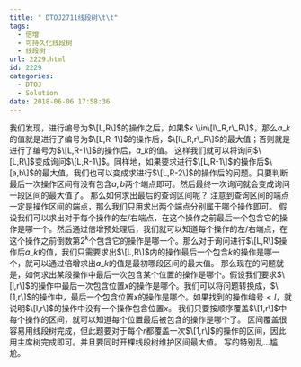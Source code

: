 ```yaml
---
title: " DTOJ2711线段树\t\t"
tags:
  - 倍增
  - 可持久化线段树
  - 线段树
url: 2229.html
id: 2229
categories:
  - DTOJ
  - Solution
date: 2018-06-06 17:58:36
---
```


我们发现，进行编号为$\[L,R\]$的操作之后，如果$k \\in\[l\_R,r\_R\]$，那么$a\_k$的值就是进行了编号为$\[L,R-1\]$的操作后，$\[l\_R,r\_R\]$的最大值；否则就是进行了编号为$\[L,R-1\]$的操作后，$a\_k$的值。 这样我们就可以将询问$\[L,R\]$变成询问$\[L,R-1\]$。同样地，如果要求进行$\[L,R-1\]$的操作后$\[a,b\]$的最大值，我们也可以变成求进行$\[L,R-2\]$的操作后的问题。只要判断最后一次操作区间有没有包含$a,b$两个端点即可。然后最终一次询问就会变成询问一段区间的最大值了。 那么如何求出最后的查询区间呢？ 注意到查询区间的端点一定是操作区间的端点，那么我们只用求出两个端点分别属于哪个操作即可。 假设我们可以求出对于每个操作的左/右端点，在这个操作之前最后一个包含它的操作是哪一个。然后通过倍增预处理后，我们就可以知道每个操作的左/右端点，在这个操作之前倒数第$2^k$个包含它的操作是哪一个。那么对于询问进行$\[L,R\]$操作后$a\_k$的值，我们只需要求出$\[L,R\]$内的操作最后一个包含$k$的操作是哪一个，就可以通过倍增求出$a\_k$的值是最初哪段区间的最大值。 那么现在的问题就是，如何求出某段操作中最后一次包含某个位置的操作是哪个。假设我们要求$\[l,r\]$的操作中最后一次包含位置$x$的操作是哪个。我们可以将问题转换成，$\[1,r\]$的操作中，最后一个包含位置$x$的操作是哪个。如果找到的操作编号$<l$，就说明$\[l,r\]$的操作中没有一个操作包含位置$x$。 我们只要按顺序覆盖$\[1,r\]$中每个操作的区间，就可以知道每个位置最后被包含的操作是哪个了。 区间覆盖很容易用线段树完成，但此题要对于每个$r$都覆盖一次$\[1,r\]$的操作的区间，因此用主席树完成即可。并且要同时开棵线段树维护区间最大值。 写的特别乱…尴尬。